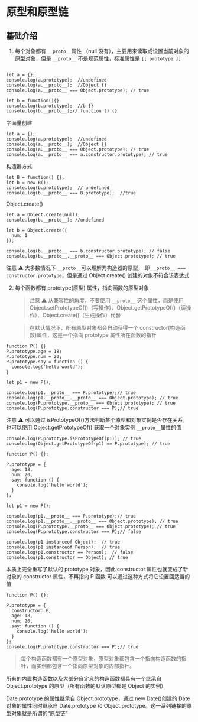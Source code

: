 # 原型和原型链

## 基础介绍

1. 每个对象都有 `__proto__`属性 （null 没有），主要用来读取或设置当前对象的原型对象，但是 `__proto__` 不是规范属性，标准属性是 `[[ prototype ]]`

```

let a = {};
console.log(a.prototype);  //undefined
console.log(a.__proto__);  //Object {}
console.log(a.__proto__ === Object.prototype); // true

let b = function(){}
console.log(b.prototype);  //b {}
console.log(b.__proto__);// function () {}
```

字面量创建

```
let a = {};
console.log(a.prototype);  //undefined
console.log(a.__proto__);  //Object {}
console.log(a.__proto__ === Object.prototype); // true
console.log(a.__proto__ === a.constructor.prototype); // true
```

构造器方式

```
let B = function() {};
let b = new B();
console.log(b.prototype);  // undefined
console.log(b.__proto__ === B.prototype);  //true
```

Object.create()

```
let a = Object.create(null);
console.log(b.__proto__); //undefined

let b = Object.create({
  num: 1
});

console.log(b.__proto__ === b.constructor.prototype); // false
console.log(b.__proto__.__proto__ === Object.prototype); // true

```

注意 ⚠ 大多数情况下 `__proto__`可以理解为构造器的原型， 即 `__proto__ === constructor.prototype`，但是通过 Object.create() 创建的对象不符合该表达式

2. 每个函数都有 prototype(原型) 属性，指向函数的原型对象

   > 注意 ⚠️ 从兼容性的角度，不要使用 `__proto__` 这个属性，而是使用 Object.setPrototypeOf()（写操作）、Object.getPrototypeOf()（读操作）、Object.create()（生成操作）代替

   > 在默认情况下，所有原型对象都会自动获得一个 constructor(构造函数)属性，这是一个指向 prototype 属性所在函数的指针

```
function P() {}
P.prototype.age = 18;
P.prototype.num = 20;
P.prototype.say = function () {
  console.log('hello world');
}

let p1 = new P();

console.log(p1.__proto__ === P.prototype);// true
console.log(p1.__proto__.__proto__ === Object.prototype); // true
console.log(P.prototype.__proto__ === Object.prototype); // true
console.log(P.prototype.constructor === P);// true
```

注意 ⚠️ 可以通过 isPrototypeOf()方法判断某个原型和对象实例是否存在关系，也可以使用 Object.getPrototypeOf() 获取一个对象实例 `__proto__`属性的值

```
console.log(P.prototype.isPrototypeOf(p1)); // true
console.log(Object.getPrototypeOf(p1) == P.prototype); // true
```

```
function P() {};

P.prototype = {
  age: 18,
  num: 20,
  say: function () {
    console.log('hello world');
  }
};

let p1 = new P();

console.log(p1.__proto__ === P.prototype);// true
console.log(p1.__proto__.__proto__ === Object.prototype); // true
console.log(P.prototype.__proto__ === Object.prototype); // true
console.log(P.prototype.constructor === P);// false

console.log(p1 instanceof Object);  // true
console.log(p1 instanceof Person);  // true
console.log(p1.constructor == Person);  // false
console.log(p1.constructor == Object); // true
```

本质上完全重写了默认的 prototype 对象，因此 constructor 属性也就变成了新对象的 constructor 属性，不再指向 P 函数
可以通过这种方式将它设置回适当的值

```
function P() {};

P.prototype = {
  constructor: P,
  age: 18,
  num: 20,
  say: function () {
    console.log('hello world');
  }
};
console.log(P.prototype.constructor === P);// true
```

> 每个构造函数都有一个原型对象，原型对象都包含一个指向构造函数的指针，而实例都包含一个指向原型对象的内部指针。

所有的内置构造函数以及大部分自定义的构造函数都具有一个继承自 Object.prototype 的原型（所有函数的默认原型都是 Object 的实例）

Date.prototype 的属性继承自 Object.prototype，通过 new Date()创建的 Date 对象的属性同时继承自 Date.prototype 和 Object.prototype。这一系列链接的原型对象就是所谓的“原型链”
